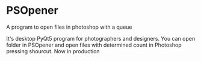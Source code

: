 # PSOpener

A program to open files in photoshop with a queue

It's desktop PyQt5 program for photographers and designers. You can open folder in PSOpener and open files with determined count in Photoshop pressing shourcut.
Now in production

